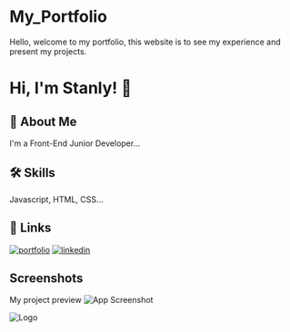 # My_Portfolio
Hello, welcome to my portfolio, this website is to see my experience and present my projects.

# Hi, I'm Stanly! 👋

## 🚀 About Me
I'm a Front-End Junior Developer...

## 🛠 Skills
Javascript, HTML, CSS...

## 🔗 Links
[![portfolio](https://img.shields.io/badge/my_portfolio-000?style=for-the-badge&logo=ko-fi&logoColor=white)](https://stanlydev.github.io/My_Portfolio/index.html)
[![linkedin](https://img.shields.io/badge/linkedin-0A66C2?style=for-the-badge&logo=linkedin&logoColor=white)](https://www.linkedin.com/in/brandon-stanly-ventura-sanchez-bb5b37242/)

## Screenshots

My project preview
![App Screenshot](https://via.placeholder.com/468x300?text=App+Screenshot+Here)


![Logo](https://stanlydev.github.io/My_Portfolio/img/Logo.png)
